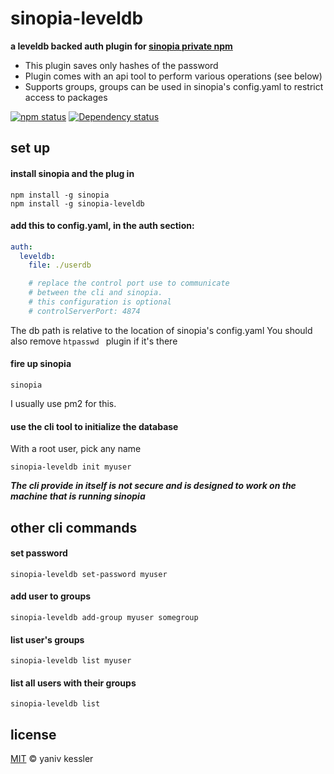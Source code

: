 # sinopia-leveldb

**a leveldb backed auth plugin for [sinopia private npm](https://github.com/rlidwka/sinopia)**

- This plugin saves only hashes of the password
- Plugin comes with an api tool to perform various operations (see below)
- Supports groups, groups can be used in sinopia's config.yaml to restrict access to packages

[![npm status](http://img.shields.io/npm/v/sinopia-leveldb.svg?style=flat-square)](https://www.npmjs.org/package/sinopia-leveldb) [![Dependency status](https://img.shields.io/david/kessler/node-sinopia-leveldb.svg?style=flat-square)](https://david-dm.org/kessler/node-sinopia-leveldb)

## set up

#### install sinopia and the plug in
```
npm install -g sinopia
npm install -g sinopia-leveldb
```

#### add this to config.yaml, in the auth section:
```yaml
auth:
  leveldb:
    file: ./userdb

    # replace the control port use to communicate 
    # between the cli and sinopia.
    # this configuration is optional
    # controlServerPort: 4874
```
The db path is relative to the location of sinopia's config.yaml
You should also remove ```htpasswd ``` plugin if it's there

#### fire up sinopia
```
sinopia
```
I usually use pm2 for this. 

#### use the cli tool to initialize the database
With a root user, pick any name
```
sinopia-leveldb init myuser
```

***The cli provide in itself is not secure and is designed to work on the machine that is running sinopia***

## other cli commands

#### set password
```
sinopia-leveldb set-password myuser
```

#### add user to groups
```
sinopia-leveldb add-group myuser somegroup
```

#### list user's groups
```
sinopia-leveldb list myuser
```

#### list all users with their groups
```
sinopia-leveldb list
```

## license

[MIT](http://opensource.org/licenses/MIT) © yaniv kessler
